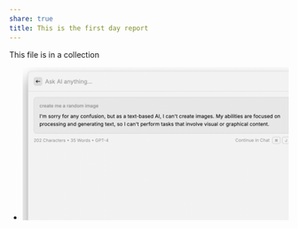 ```yaml
---
share: true
title: This is the first day report
---
```


This file is in a collection

- ![CleanShot 2024-01-14 at 19.45.00@2x](../../attachments/CleanShot%202024-01-14%20at%2019.45.00@2x.png)
